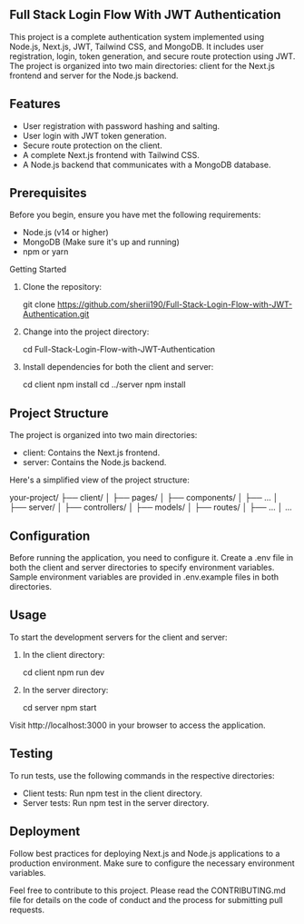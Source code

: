 ## Full Stack Login Flow With JWT Authentication

This project is a complete authentication system implemented using Node.js, Next.js, JWT, Tailwind CSS, and MongoDB. It includes user registration, login, token generation, and secure route protection using JWT. The project is organized into two main directories: client for the Next.js frontend and server for the Node.js backend.

## Features

- User registration with password hashing and salting.
- User login with JWT token generation.
- Secure route protection on the client.
- A complete Next.js frontend with Tailwind CSS.
- A Node.js backend that communicates with a MongoDB database.

## Prerequisites

Before you begin, ensure you have met the following requirements:

- Node.js (v14 or higher)
- MongoDB (Make sure it's up and running)
- npm or yarn

Getting Started

1. Clone the repository:

   git clone https://github.com/sherii190/Full-Stack-Login-Flow-with-JWT-Authentication.git

2. Change into the project directory:

   cd Full-Stack-Login-Flow-with-JWT-Authentication

3. Install dependencies for both the client and server:

   cd client
   npm install
   cd ../server
   npm install

## Project Structure

The project is organized into two main directories:

- client: Contains the Next.js frontend.
- server: Contains the Node.js backend.

Here's a simplified view of the project structure:

your-project/
  ├── client/
  │   ├── pages/
  │   ├── components/
  │   ├── ...
  │
  ├── server/
  │   ├── controllers/
  │   ├── models/
  │   ├── routes/
  │   ├── ...
  │
  ...

## Configuration

Before running the application, you need to configure it. Create a .env file in both the client and server directories to specify environment variables. Sample environment variables are provided in .env.example files in both directories.

## Usage

To start the development servers for the client and server:

1. In the client directory:

   cd client
   npm run dev

2. In the server directory:

   cd server
   npm start

Visit http://localhost:3000 in your browser to access the application.

## Testing

To run tests, use the following commands in the respective directories:

- Client tests: Run npm test in the client directory.
- Server tests: Run npm test in the server directory.

## Deployment

Follow best practices for deploying Next.js and Node.js applications to a production environment. Make sure to configure the necessary environment variables.

Feel free to contribute to this project. Please read the CONTRIBUTING.md file for details on the code of conduct and the process for submitting pull requests.
